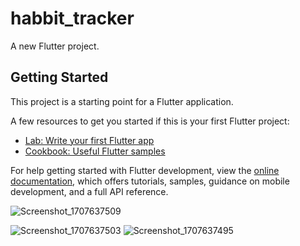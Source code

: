 # habbit_tracker

A new Flutter project.

## Getting Started

This project is a starting point for a Flutter application.

A few resources to get you started if this is your first Flutter project:

- [Lab: Write your first Flutter app](https://docs.flutter.dev/get-started/codelab)
- [Cookbook: Useful Flutter samples](https://docs.flutter.dev/cookbook)

For help getting started with Flutter development, view the
[online documentation](https://docs.flutter.dev/), which offers tutorials,
samples, guidance on mobile development, and a full API reference.

![Screenshot_1707637509](https://github.com/Arjun6112/assignment-task-tracker/assets/42464122/10d2733d-790f-4256-9761-ff7466ed6219)

![Screenshot_1707637503](https://github.com/Arjun6112/assignment-task-tracker/assets/42464122/e11a57b9-0dd2-408d-9c8d-0cfa35391a12)
![Screenshot_1707637495](https://github.com/Arjun6112/assignment-task-tracker/assets/42464122/bec509e0-52bb-4177-90ca-c96f321fc724)



